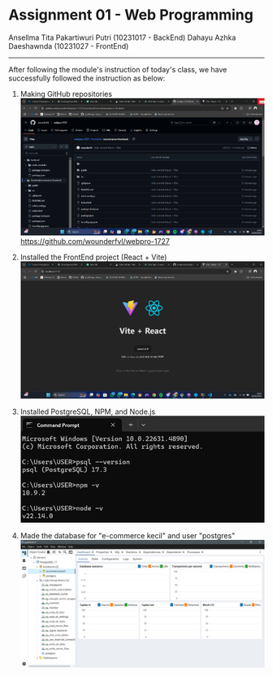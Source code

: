 # Assignment 01 - Web Programming

Ansellma Tita Pakartiwuri Putri (10231017 - BackEnd)
Dahayu Azhka Daeshawnda (10231027 - FrontEnd)

<hr>

After following the module's instruction of today's class, we have successfully followed the instruction as below:

1. Making GitHub repositories
   <img src="1.png">
   https://github.com/wounderfvl/webpro-1727

2. Installed the FrontEnd project (React + Vite)
   <img src="2.png">

3. Installed PostgreSQL, NPM, and Node.js
   <img src="3.png">

4. Made the database for "e-commerce kecil" and user "postgres"
   <img src="4.png">
